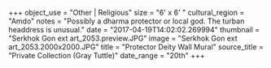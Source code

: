 +++
object_use = "Other | Religious"
size = "6' x 6' "
cultural_region = "Amdo"
notes = "Possibly a dharma protector or local god. The turban headdress is unusual."
date = "2017-04-19T14:02:02.269994"
thumbnail = "Serkhok Gon ext art_2053.preview.JPG"
image = "Serkhok Gon ext art_2053.2000x2000.JPG"
title = "Protector Deity Wall Mural"
source_title = "Private Collection (Gray Tuttle)"
date_range = "20th"
+++
